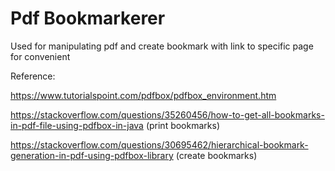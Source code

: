 # Pdf Bookmarkerer

Used for manipulating pdf and create bookmark with link to specific page for convenient

Reference:

https://www.tutorialspoint.com/pdfbox/pdfbox_environment.htm

https://stackoverflow.com/questions/35260456/how-to-get-all-bookmarks-in-pdf-file-using-pdfbox-in-java (print bookmarks)

https://stackoverflow.com/questions/30695462/hierarchical-bookmark-generation-in-pdf-using-pdfbox-library (create bookmarks)